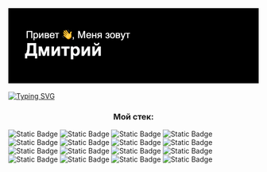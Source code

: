 <img src="header.png" alt="Привет, меня зовут Дмитрий">

<a href="https://git.io/typing-svg"><img src="https://readme-typing-svg.herokuapp.com?font=Cabin&pause=1000&center=true&vCenter=true&random=false&width=435&lines=%D0%AF+Python+Backend+%D1%80%D0%B0%D0%B7%D1%80%D0%B0%D0%B1%D0%BE%D1%82%D1%87%D0%B8%D0%BA" alt="Typing SVG" /></a>

<h3 align="center">Мой стек:</h3>

![Static Badge](https://img.shields.io/badge/python-black?style=for-the-badge&logo=python&logoColor=white&labelColor=black&cacheSeconds=3600)
![Static Badge](https://img.shields.io/badge/Django-black?style=for-the-badge&logo=Django&logoColor=white&labelColor=black&cacheSeconds=3600)
![Static Badge](https://img.shields.io/badge/django%20rest%20framework-black?style=for-the-badge&logoColor=white&labelColor=black&cacheSeconds=3600)
![Static Badge](https://img.shields.io/badge/Fastapi-black?style=for-the-badge&logo=Fastapi&logoColor=white&labelColor=black&cacheSeconds=3600)
![Static Badge](https://img.shields.io/badge/flask-black?style=for-the-badge&logo=flask&logoColor=white&labelColor=black&cacheSeconds=3600)
![Static Badge](https://img.shields.io/badge/aiogram-3-black?style=for-the-badge&logo=aiogram&logoColor=white&labelColor=black&color=gray&cacheSeconds=3600)
![Static Badge](https://img.shields.io/badge/Python%20Telegram%20Bot-black?style=for-the-badge&logo=Python%20Telegram%20Bot&logoColor=white&labelColor=black&cacheSeconds=3600)
![Static Badge](https://img.shields.io/badge/scrapy-black?style=for-the-badge&logo=scrapy&logoColor=white&labelColor=black&cacheSeconds=3600)
![Static Badge](https://img.shields.io/badge/beautifulsoup%204-black?style=for-the-badge&logo=beautifulsoup&logoColor=white&labelColor=black&cacheSeconds=3600)
![Static Badge](https://img.shields.io/badge/bootstrap-black?style=for-the-badge&logo=bootstrap&logoColor=white&labelColor=black&cacheSeconds=3600)
![Static Badge](https://img.shields.io/badge/html%205-black?style=for-the-badge&logo=html5&logoColor=white&labelColor=black&cacheSeconds=3600)
![Static Badge](https://img.shields.io/badge/Docker-black?style=for-the-badge&logo=Docker&logoColor=white&labelColor=black&cacheSeconds=3600)
![Static Badge](https://img.shields.io/badge/postgresql-black?style=for-the-badge&logo=postgresql&logoColor=white&labelColor=black&cacheSeconds=3600)
![Static Badge](https://img.shields.io/badge/sqlalchemy-black?style=for-the-badge&logo=sqlalchemy&logoColor=white&labelColor=black&cacheSeconds=3600)
![Static Badge](https://img.shields.io/badge/gunicorn-black?style=for-the-badge&logo=gunicorn&logoColor=white&labelColor=black&cacheSeconds=3600)
![Static Badge](https://img.shields.io/badge/nginx-black?style=for-the-badge&logo=nginx&logoColor=white&labelColor=black&cacheSeconds=3600)













<!--
**dmsnback/dmsnback** is a ✨ _special_ ✨ repository because its `README.md` (this file) appears on your GitHub profile.

Here are some ideas to get you started:

- 🔭 I’m currently working on ...
- 🌱 I’m currently learning ...
- 👯 I’m looking to collaborate on ...
- 🤔 I’m looking for help with ...
- 💬 Ask me about ...
- 📫 How to reach me: ...
- 😄 Pronouns: ...
- ⚡ Fun fact: ...
-->
